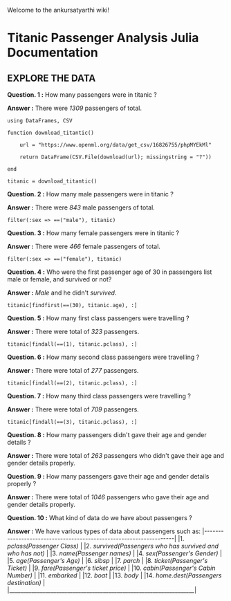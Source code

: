 Welcome to the ankursatyarthi wiki!

# Titanic Passenger Analysis Julia Documentation

## EXPLORE THE DATA

**Question. 1 :** How many passengers were in titanic ?          

**Answer :** There were *1309* passengers of total.

    using DataFrames, CSV

    function download_titantic()

        url = "https://www.openml.org/data/get_csv/16826755/phpMYEkMl"

        return DataFrame(CSV.File(download(url); missingstring = "?"))

    end

    titanic = download_titantic()


**Question. 2 :** How many male passengers were in titanic ?

**Answer :** There were *843* male passengers of total.

    filter(:sex => ==("male"), titanic)
    
**Question. 3 :** How many female passengers were in titanic ?

**Answer :** There were *466* female passengers of total.

    filter(:sex => ==("female"), titanic)


**Question. 4 :** Who were the first passenger age of 30 in passengers list male or female, and survived or not?

**Answer :** *Male* and he didn't *survived*.

    titanic[findfirst(==(30), titanic.age), :]


**Question. 5 :** How many first class passengers were travelling ?

**Answer :** There were total of *323* passengers.

    titanic[findall(==(1), titanic.pclass), :]


**Question. 6 :** How many second class passengers were travelling ?

**Answer :** There were total of *277* passengers.

    titanic[findall(==(2), titanic.pclass), :]


**Question. 7 :** How many third class passengers were travelling ?

**Answer :** There were total of *709* passengers.

    titanic[findall(==(3), titanic.pclass), :]

**Question. 8 :** How many passengers didn't gave their age and gender details ?

**Answer :** There were total of *263* passengers who didn't gave their age and gender details properly.


**Question. 9 :** How many passengers gave their age and gender details properly ?

**Answer :** There were total of *1046* passengers who gave their age and gender details properly.


**Question. 10 :** What kind of data do we have about passengers ?

**Answer :** We have various types of data about passengers such as:
|-------------------------------------------------------------------|
|1.  *pclass(Passenger Class)*                                      |
|2.  *survived(Passengers who has survived and who has not)*        |
|3.  *name(Passenger names)*                                        |
|4.  *sex(Passenger's Gender)*                                      |
|5.  *age(Passenger's Age)*                                         |
|6.  *sibsp*                                                        |
|7.  *parch*                                                        |
|8.  *ticket(Passenger's Ticket)*                                   |
|9.  *fare(Passenger's ticket price)*                               |
|10. *cabin(Passenger's Cabin Number)*                              |
|11. *embarked*                                                     |
|12. *boat*                                                         |
|13. *body*                                                         |
|14. *home.dest(Passengers destination)*                            |
|___________________________________________________________________|

<!-- 
**Question. 10 :** Name all the variables in the dataset which we have ?

**Answer :** All the variables are :

+ pclass
+ survived
+ name
+ sex
+ age
+ sibsp
+ parch
+ ticket
+ fare
+ cabin
+ embarked
+ boat
+ body
+ home.dest
 -->
<!-- 
**Question. 10 :** Name all the necessary features and target variables ?

**Answer :** . -->


<!-- # Titanic Passangers Predictions -->

<!-- Ref: DataFrames -->
